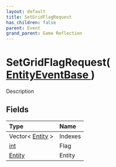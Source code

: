 ```yaml
---
layout: default
title: SetGridFlagRequest
has_children: false
parent: Event
grand_parent: Game Reflection
---
```

# SetGridFlagRequest( [ EntityEventBase ](/docs/game-reflection/events/entity_event_base) )
Description 

## Fields

| Type | Name |
|:-------------|:--------------|
| Vector< [Entity](/docs/game-reflection/classes/entity) > | Indexes |
| [int](/docs/game-reflection/enums/int) | Flag |
| [Entity](/docs/game-reflection/classes/entity) | Entity |

